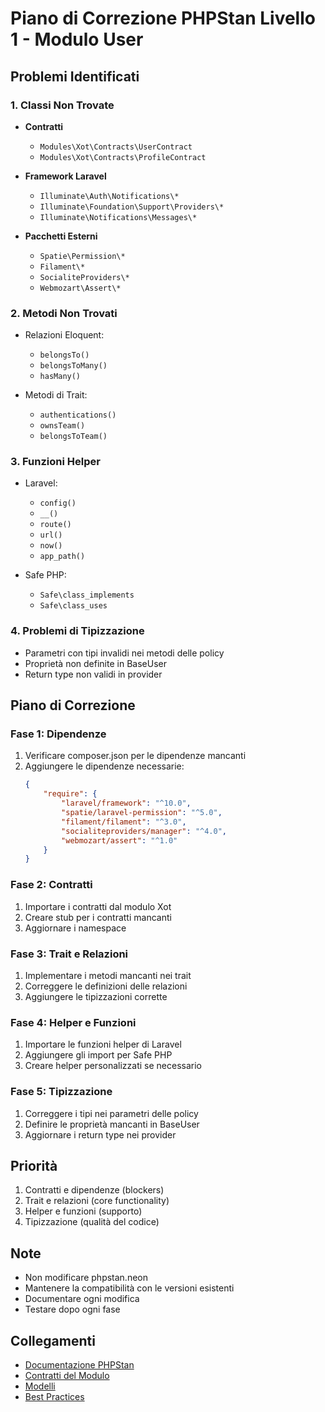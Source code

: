 # Piano di Correzione PHPStan Livello 1 - Modulo User

## Problemi Identificati

### 1. Classi Non Trovate
- **Contratti**
  - `Modules\Xot\Contracts\UserContract`
  - `Modules\Xot\Contracts\ProfileContract`
  
- **Framework Laravel**
  - `Illuminate\Auth\Notifications\*`
  - `Illuminate\Foundation\Support\Providers\*`
  - `Illuminate\Notifications\Messages\*`
  
- **Pacchetti Esterni**
  - `Spatie\Permission\*`
  - `Filament\*`
  - `SocialiteProviders\*`
  - `Webmozart\Assert\*`

### 2. Metodi Non Trovati
- Relazioni Eloquent:
  - `belongsTo()`
  - `belongsToMany()`
  - `hasMany()`
  
- Metodi di Trait:
  - `authentications()`
  - `ownsTeam()`
  - `belongsToTeam()`

### 3. Funzioni Helper
- Laravel:
  - `config()`
  - `__()`
  - `route()`
  - `url()`
  - `now()`
  - `app_path()`
  
- Safe PHP:
  - `Safe\class_implements`
  - `Safe\class_uses`

### 4. Problemi di Tipizzazione
- Parametri con tipi invalidi nei metodi delle policy
- Proprietà non definite in BaseUser
- Return type non validi in provider

## Piano di Correzione

### Fase 1: Dipendenze
1. Verificare composer.json per le dipendenze mancanti
2. Aggiungere le dipendenze necessarie:
   ```json
   {
       "require": {
           "laravel/framework": "^10.0",
           "spatie/laravel-permission": "^5.0",
           "filament/filament": "^3.0",
           "socialiteproviders/manager": "^4.0",
           "webmozart/assert": "^1.0"
       }
   }
   ```

### Fase 2: Contratti
1. Importare i contratti dal modulo Xot
2. Creare stub per i contratti mancanti
3. Aggiornare i namespace

### Fase 3: Trait e Relazioni
1. Implementare i metodi mancanti nei trait
2. Correggere le definizioni delle relazioni
3. Aggiungere le tipizzazioni corrette

### Fase 4: Helper e Funzioni
1. Importare le funzioni helper di Laravel
2. Aggiungere gli import per Safe PHP
3. Creare helper personalizzati se necessario

### Fase 5: Tipizzazione
1. Correggere i tipi nei parametri delle policy
2. Definire le proprietà mancanti in BaseUser
3. Aggiornare i return type nei provider

## Priorità
1. Contratti e dipendenze (blockers)
2. Trait e relazioni (core functionality)
3. Helper e funzioni (supporto)
4. Tipizzazione (qualità del codice)

## Note
- Non modificare phpstan.neon
- Mantenere la compatibilità con le versioni esistenti
- Documentare ogni modifica
- Testare dopo ogni fase

## Collegamenti
- [Documentazione PHPStan](/docs/phpstan.md)
- [Contratti del Modulo](/docs/modules/user/contracts.md)
- [Modelli](/docs/modules/user/models.md)
- [Best Practices](/docs/best_practices.md) 
